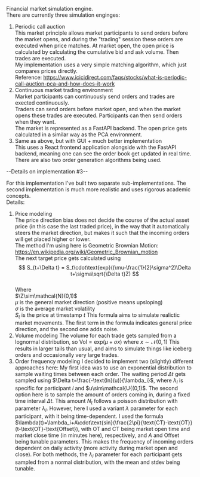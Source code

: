 Financial market simulation engine.  
There are currently three simulation enginges:  
1. Periodic call auction  
This market principle allows market participants to send orders before the market opens, and during the "trading" session these orders are executed when price matches.
At market open, the open price is calculated by calculating the cumulative bid and ask volume. Then trades are executed.  
My implementation uses a very simple matching algorithm, which just compares prices directly.  
Reference: https://www.icicidirect.com/faqs/stocks/what-is-periodic-call-auction-pca-and-how-does-it-work  
2. Continuous market trading environment  
Market participants can continuously send orders and trades are exected continuously.  
Traders can send orders before market open, and when the market opens these trades are executed. Participants can then send orders when they want.  
The market is represented as a FastAPI backend. The open price gets calculated in a similar way as the PCA environment.  
3. Same as above, but with GUI + much better implementation  
This uses a React frontend application alongside with the FastAPI backend, meaning one can see the order book get updated in real time. There are also two order generation algorithms being used.  

--Details on implementation #3--  

For this implementation I've built two separate sub-implementations. The second implementation is much more realistic and uses rigorous academic concepts.  
Details:  

1. Price modeling  
The price direction bias does not decide the course of the actual asset price (in this case the last traded price), in the way that it automatically steers the market direction, but makes it such that the incoming orders will get placed higher or lower.  
The method I'm using here is Geometric Brownian Motion: https://en.wikipedia.org/wiki/Geometric_Brownian_motion  
The next target price gets calculated using  
$$ S_{t+\Delta t} = S_t\cdot\text{exp}((\mu-\frac{1}{2}\sigma^2)\Delta t+\sigma\sqrt{\Delta t}Z) $$  
Where  
$\Z\sim\mathcal{N}(0,1)$  
$\mu$ is the general market direction (positive means upsloping)  
$\sigma$ is the average market volatility  
$S_t$ is the price at timestamp $t$
This formula aims to simulate realictic market movements. The first term in the formula indicates general price direction, and the second one adds noise.  
3. Volume modeling
The volume for each trade gets sampled from a lognormal distribution, so $\text{Vol}=\text{exp}(\mu+\sigma x)$ where $x\sim\mathcal{N}(0,1)$
This results in larger tails than usual, and aims to simulate things like iceberg orders and occasionally very large trades.
4. Order frequency modeling
I decided to implement two (slightly) different approaches here:
My first idea was to use an exponential distribution to sample waiting times between each order. The waiting period $\Delta t$ gets sampled using $\Delta t=\frac{-\text{ln}(u)}{\lambda_i}$, where $\lambda_i$ is specific for participant $i$ and $u\sim\mathcal{U{(0,1)$.
The second option here is to sample the amount of orders coming in, during a fixed time interval $\Delta t$. This amount $N_t$ follows a poisson distribution with parameter $\lambda_i$. However, here I used a variant $\lambda$ parameter for each participant, with it being time-dependent. I used the formula $\lambda(t)=\lambda_i+A\cdot\text{sin}(\frac{2\pi}{\text{CT}-\text{OT}}(t-\text{OT}-\text{Offset}), with OT and CT being market open time and market close time (in minutes here), respectively, and $A$ and Offset being tunable parameters. This makes the frequency of incoming orders dependent on daily activity (more activity during market open and close).
For both methods, the $\lambda_i$ parameter for each participant gets sampled from a normal distribution, with the mean and stdev being tunable.

